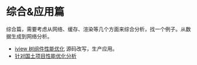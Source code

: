 # 综合&应用篇

综合篇，需要考虑从网络、缓存、渲染等几个方面来综合分析，找一个例子。从数据生成到网络分析。

- [iview 树组件性能优化](./iviewTree.md) 源码改写，生产应用。
- [针对国土项目性能优化分析]()